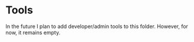 # Tools

In the future I plan to add developer/admin tools to this folder. However, for now, it remains empty.
